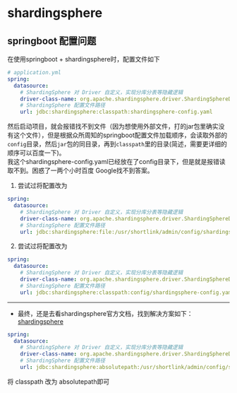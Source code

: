# shardingsphere
## springboot 配置问题
在使用springboot + shardingsphere时，配置文件如下
```yaml
# application.yml
spring:
  datasource:
    # ShardingSphere 对 Driver 自定义，实现分库分表等隐藏逻辑
    driver-class-name: org.apache.shardingsphere.driver.ShardingSphereDriver
    # ShardingSphere 配置文件路径
    url: jdbc:shardingsphere:classpath:shardingsphere-config.yaml
```
然后启动项目，就会报错找不到文件（因为想使用外部文件，打的jar包里确实没有这个文件），但是根据众所周知的springboot配置文件加载顺序，会读取外部的`config`目录，然后`jar`包的同目录，再到`classpath`里的目录(简述，需要更详细的顺序可以百度一下)。  
我这个shardingsphere-config.yaml已经放在了config目录下，但是就是报错读取不到。困惑了一两个小时百度 Google找不到答案。
1. 尝试过将配置改为
```yaml
spring:
  datasource:
    # ShardingSphere 对 Driver 自定义，实现分库分表等隐藏逻辑
    driver-class-name: org.apache.shardingsphere.driver.ShardingSphereDriver
    # ShardingSphere 配置文件路径
    url: jdbc:shardingsphere:file:/usr/shortlink/admin/config/shardingsphere-config.yaml
```
2. 尝试过将配置改为
```yaml
spring:
  datasource:
    # ShardingSphere 对 Driver 自定义，实现分库分表等隐藏逻辑
    driver-class-name: org.apache.shardingsphere.driver.ShardingSphereDriver
    # ShardingSphere 配置文件路径
    url: jdbc:shardingsphere:classpath:config/shardingsphere-config.yaml
```

---
* 最终，还是去看shardingsphere官方文档，找到解决方案如下：  
[shardingsphere](http://s.xiaoyuan.space/17Fmc9)
```yaml
spring:
  datasource:
    # ShardingSphere 对 Driver 自定义，实现分库分表等隐藏逻辑
    driver-class-name: org.apache.shardingsphere.driver.ShardingSphereDriver
    # ShardingSphere 配置文件路径
    url: jdbc:shardingsphere:absolutepath:/usr/shortlink/admin/config/shardingsphere-config.yaml
```
将 classpath 改为 absolutepath即可